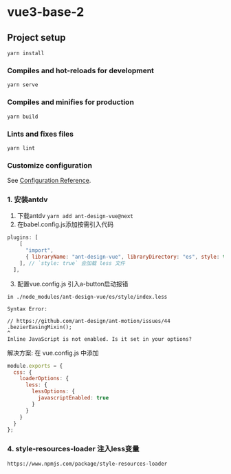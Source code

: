 # vue3-base-2

## Project setup
```
yarn install
```

### Compiles and hot-reloads for development
```
yarn serve
```

### Compiles and minifies for production
```
yarn build
```

### Lints and fixes files
```
yarn lint
```

### Customize configuration
See [Configuration Reference](https://cli.vuejs.org/config/).


### 1. 安装antdv
1. 下载antdv
`yarn add ant-design-vue@next`
2. 在babel.config.js添加按需引入代码
```js
plugins: [
    [
      "import",
      { libraryName: "ant-design-vue", libraryDirectory: "es", style: true },
    ], // `style: true` 会加载 less 文件
  ],
```
3. 配置vue.config.js
引入a-button启动报错
```
in ./node_modules/ant-design-vue/es/style/index.less

Syntax Error: 

// https://github.com/ant-design/ant-motion/issues/44
.bezierEasingMixin();
^
Inline JavaScript is not enabled. Is it set in your options?
```
解决方案:
在 vue.config.js 中添加
```js
module.exports = {
  css: {
    loaderOptions: {
      less: {
        lessOptions: {
          javascriptEnabled: true
        }
      }
    }
  }
};
```

### 4. style-resources-loader 注入less变量
`https://www.npmjs.com/package/style-resources-loader`
